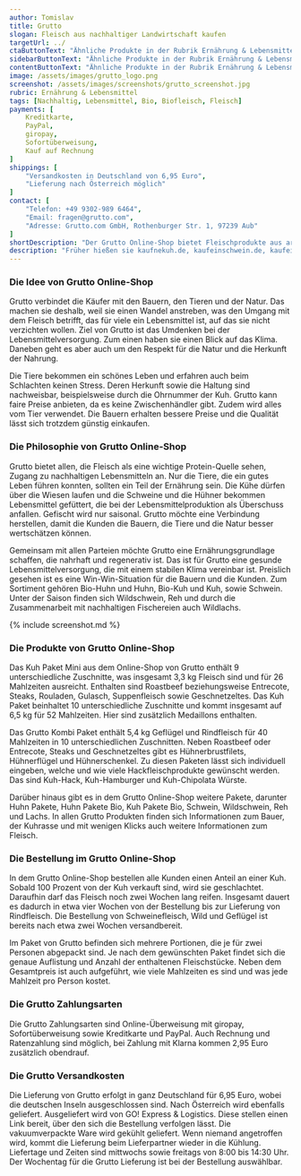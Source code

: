 ```yaml
---
author: Tomislav
title: Grutto
slogan: Fleisch aus nachhaltiger Landwirtschaft kaufen
targetUrl: ../
ctaButtonText: "Ähnliche Produkte in der Rubrik Ernährung & Lebensmittel"
sidebarButtonText: "Ähnliche Produkte in der Rubrik Ernährung & Lebensmittel"
contentButtonText: "Ähnliche Produkte in der Rubrik Ernährung & Lebensmittel"
image: /assets/images/grutto_logo.png
screenshot: /assets/images/screenshots/grutto_screenshot.jpg
rubric: Ernährung & Lebensmittel
tags: [Nachhaltig, Lebensmittel, Bio, Biofleisch, Fleisch]
payments: [
    Kreditkarte,
    PayPal,
    giropay,
    Sofortüberweisung,
    Kauf auf Rechnung
]
shippings: [
    "Versandkosten in Deutschland von 6,95 Euro",
    "Lieferung nach Österreich möglich"
]
contact: [
    "Telefon: +49 9302-989 6464",
    "Email: fragen@grutto.com",
    "Adresse: Grutto.com GmbH, Rothenburger Str. 1, 97239 Aub"
]
shortDescription: "Der Grutto Online-Shop bietet Fleischprodukte aus artgerechten Haltungsform sowie mit nachweisbarer Herkunft bei fairen Preisen für die Bauer und die Käufer."
description: "Früher hießen sie kaufnekuh.de, kaufeinschwein.de, kaufeinhuhn.de und Crowdbutching.com. Heute gibt es ein neues Design, einen neuen Namen, ein größer werdendes Netzwerk, aber immer noch die altbewährte Qualität."
---
```


### Die Idee von Grutto Online-Shop

Grutto verbindet die Käufer mit den Bauern, den Tieren und der Natur. Das machen sie deshalb, weil sie einen Wandel anstreben, was den Umgang mit dem Fleisch betrifft, das für viele ein Lebensmittel ist, auf das sie nicht verzichten wollen. Ziel von Grutto ist das Umdenken bei der Lebensmittelversorgung. Zum einen haben sie einen Blick auf das Klima. Daneben geht es aber auch um den Respekt für die Natur und die Herkunft der Nahrung.

Die Tiere bekommen ein schönes Leben und erfahren auch beim Schlachten keinen Stress. Deren Herkunft sowie die Haltung sind nachweisbar, beispielsweise durch die Ohrnummer der Kuh. Grutto kann faire Preise anbieten, da es keine Zwischenhändler gibt. Zudem wird alles vom Tier verwendet. Die Bauern erhalten bessere Preise und die Qualität lässt sich trotzdem günstig einkaufen.

### Die Philosophie von Grutto Online-Shop

Grutto bietet allen, die Fleisch als eine wichtige Protein-Quelle sehen, Zugang zu nachhaltigen Lebensmitteln an. Nur die Tiere, die ein gutes Leben führen konnten, sollten ein Teil der Ernährung sein. Die Kühe dürfen über die Wiesen laufen und die Schweine und die Hühner bekommen Lebensmittel gefüttert, die bei der Lebensmittelproduktion als Überschuss anfallen. Gefischt wird nur saisonal. Grutto möchte eine Verbindung herstellen, damit die Kunden die Bauern, die Tiere und die Natur besser wertschätzen können.

Gemeinsam mit allen Parteien möchte Grutto eine Ernährungsgrundlage schaffen, die nahrhaft und regenerativ ist. Das ist für Grutto eine gesunde Lebensmittelversorgung, die mit einem stabilen Klima vereinbar ist. Preislich gesehen ist es eine Win-Win-Situation für die Bauern und die Kunden. Zum Sortiment gehören Bio-Huhn und Huhn, Bio-Kuh und Kuh, sowie Schwein. Unter der Saison finden sich Wildschwein, Reh und durch die Zusammenarbeit mit nachhaltigen Fischereien auch Wildlachs.

{% include screenshot.md %}

### Die Produkte von Grutto Online-Shop

Das Kuh Paket Mini aus dem Online-Shop von Grutto enthält 9 unterschiedliche Zuschnitte, was insgesamt 3,3 kg Fleisch sind und für 26 Mahlzeiten ausreicht. Enthalten sind Roastbeef beziehungsweise Entrecote, Steaks, Rouladen, Gulasch, Suppenfleisch sowie Geschnetzeltes. Das Kuh Paket beinhaltet 10 unterschiedliche Zuschnitte und kommt insgesamt auf 6,5 kg für 52 Mahlzeiten. Hier sind zusätzlich Medaillons enthalten.

Das Grutto Kombi Paket enthält 5,4 kg Geflügel und Rindfleisch für 40 Mahlzeiten in 10 unterschiedlichen Zuschnitten. Neben Roastbeef oder Entrecote, Steaks und Geschnetzeltes gibt es Hühnerbrustfilets, Hühnerflügel und Hühnerschenkel. Zu diesen Paketen lässt sich individuell eingeben, welche und wie viele Hackfleischprodukte gewünscht werden. Das sind Kuh-Hack, Kuh-Hamburger und Kuh-Chipolata Würste.

Darüber hinaus gibt es in dem Grutto Online-Shop weitere Pakete, darunter Huhn Pakete, Huhn Pakete Bio, Kuh Pakete Bio, Schwein, Wildschwein, Reh und Lachs. In allen Grutto Produkten finden sich Informationen zum Bauer, der Kuhrasse und mit wenigen Klicks auch weitere Informationen zum Fleisch.

### Die Bestellung im Grutto Online-Shop

In dem Grutto Online-Shop bestellen alle Kunden einen Anteil an einer Kuh. Sobald 100 Prozent von der Kuh verkauft sind, wird sie geschlachtet. Daraufhin darf das Fleisch noch zwei Wochen lang reifen. Insgesamt dauert es dadurch in etwa vier Wochen von der Bestellung bis zur Lieferung von Rindfleisch. Die Bestellung von Schweinefleisch, Wild und Geflügel ist bereits nach etwa zwei Wochen versandbereit.

Im Paket von Grutto befinden sich mehrere Portionen, die je für zwei Personen abgepackt sind. Je nach dem gewünschten Paket findet sich die genaue Auflistung und Anzahl der enthaltenen Fleischstücke. Neben dem Gesamtpreis ist auch aufgeführt, wie viele Mahlzeiten es sind und was jede Mahlzeit pro Person kostet.

### Die Grutto Zahlungsarten

Die Grutto Zahlungsarten sind Online-Überweisung mit giropay, Sofortüberweisung sowie Kreditkarte und PayPal. Auch Rechnung und Ratenzahlung sind möglich, bei Zahlung mit Klarna kommen 2,95 Euro zusätzlich obendrauf.

### Die Grutto Versandkosten

Die Lieferung von Grutto erfolgt in ganz Deutschland für 6,95 Euro, wobei die deutschen Inseln ausgeschlossen sind. Nach Österreich wird ebenfalls geliefert. Ausgeliefert wird von GO! Express & Logistics. Diese stellen einen Link bereit, über den sich die Bestellung verfolgen lässt. Die vakuumverpackte Ware wird gekühlt geliefert. Wenn niemand angetroffen wird, kommt die Lieferung beim Lieferpartner wieder in die Kühlung. Liefertage und Zeiten sind mittwochs sowie freitags von 8:00 bis 14:30 Uhr. Der Wochentag für die Grutto Lieferung ist bei der Bestellung auswählbar.